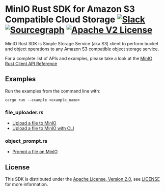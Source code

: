 # MinIO Rust SDK for Amazon S3 Compatible Cloud Storage [![Slack](https://slack.min.io/slack?type=svg)](https://slack.min.io) [![Sourcegraph](https://sourcegraph.com/github.com/minio/minio-rs/-/badge.svg)](https://sourcegraph.com/github.com/minio/minio-rs?badge) [![Apache V2 License](https://img.shields.io/badge/license-Apache%20V2-blue.svg)](https://github.com/minio/minio-rs/blob/master/LICENSE)

MinIO Rust SDK is Simple Storage Service (aka S3) client to perform bucket and object operations to any Amazon S3 compatible object storage service.

For a complete list of APIs and examples, please take a look at the [MinIO Rust Client API Reference](https://minio-rs.min.io/)

## Examples

Run the examples from the command line with:

`cargo run --example <example_name>`

### file_uploader.rs

* [Upload a file to MinIO](examples/file_uploader)
* [Upload a file to MinIO with CLI](examples/put_object)

### object_prompt.rs 

* [Prompt a file on MinIO](examples/object_prompt)

## License
This SDK is distributed under the [Apache License, Version 2.0](https://www.apache.org/licenses/LICENSE-2.0), see [LICENSE](https://github.com/minio/minio-rs/blob/master/LICENSE) for more information.
